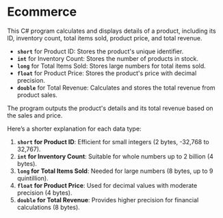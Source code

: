 # Ecommerce

This C# program calculates and displays details of a product, including its ID, inventory count, total items sold, product price, and total revenue.

- **`short`** for Product ID: Stores the product's unique identifier.
- **`int`** for Inventory Count: Stores the number of products in stock.
- **`long`** for Total Items Sold: Stores large numbers for total items sold.
- **`float`** for Product Price: Stores the product's price with decimal precision.
- **`double`** for Total Revenue: Calculates and stores the total revenue from product sales.

The program outputs the product's details and its total revenue based on the sales and price.

Here’s a shorter explanation for each data type:

1. **`short` for Product ID**: Efficient for small integers (2 bytes, -32,768 to 32,767).
2. **`int` for Inventory Count**: Suitable for whole numbers up to 2 billion (4 bytes).
3. **`long` for Total Items Sold**: Needed for large numbers (8 bytes, up to 9 quintillion).
4. **`float` for Product Price**: Used for decimal values with moderate precision (4 bytes).
5. **`double` for Total Revenue**: Provides higher precision for financial calculations (8 bytes).
